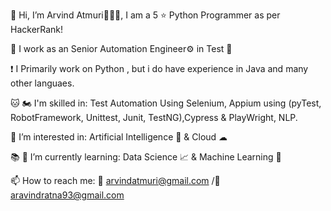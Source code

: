 👋  Hi, I’m Arvind Atmuri🧑🏽‍🦲, I am a 5 ⭐ Python Programmer as per HackerRank!

🏢  I work as an Senior Automation Engineer⚙ in Test 🧪

❗ I Primarily work on Python , but i do have experience in Java and many other languaes.

🐱‍ 🏍 I'm skilled in: Test Automation Using Selenium, Appium using (pyTest, RobotFramework, Unittest, Junit, TestNG),Cypress & PlayWright, NLP.

🤔 I’m interested in: Artificial Intelligence 🤖 & Cloud ☁

📚 📖 I’m currently learning: Data Science 📈 & Machine Learning 🧬

📫  How to reach me: 📧 arvindatmuri@gmail.com /📧 aravindratna93@gmail.com

<!---
arvindatmuri/arvindatmuri is a ✨ special ✨ repository because its `README.md` (this file) appears on your GitHub profile.
You can click the Preview link to take a look at your changes.
--->
